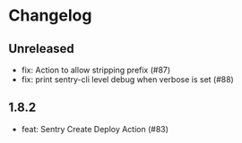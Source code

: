 # Changelog

## Unreleased

- fix: Action to allow stripping prefix (#87)
- fix: print sentry-cli level debug when verbose is set (#88)

## 1.8.2

- feat: Sentry Create Deploy Action (#83)
